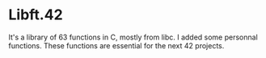 # Libft.42
It's a library of 63 functions in C, mostly from libc. I added some personnal functions.
These functions are essential for the next 42 projects.
